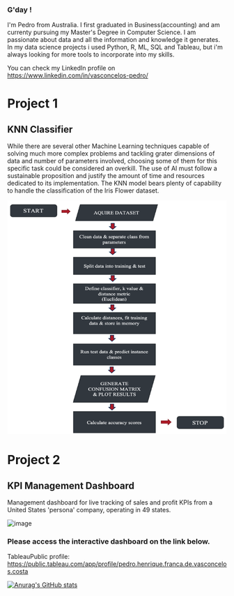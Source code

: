### G'day !

I'm Pedro from Australia. I first graduated in Business(accounting) and am currenty pursuing my Master's Degree in Computer Science. I am passionate about data and all the information and knowledge it generates. In my data science projects i used Python, R, ML, SQL and Tableau, but i'm always looking for more tools to incorporate into my skills.  

You can check my LinkedIn profile on https://www.linkedin.com/in/vasconcelos-pedro/

# Project 1
## KNN Classifier

While there are several other Machine Learning techniques capable of solving much more complex problems and tackling grater dimensions of data and number of parameters involved, choosing some of them for this specific task could be considered an overkill. The use of AI must follow a sustainable proposition and justify the amount of time and resources dedicated to its implementation. The KNN model bears plenty of capability to handle the classification of the Iris Flower dataset.

![image](https://github.com/pedro-vasconcelos-costa/KNN-Classifier/blob/main/img_%20flowchart.png)

# Project 2
## KPI Management Dashboard

Management dashboard for live tracking of sales and profit KPIs from a United States 'persona' company, operating in 49 states.

![image](https://github.com/pedro-vasconcelos-costa/TABLEAU-Management-KPI-dashboard-/blob/main/img_%20KPI%20dashboard.png)

### Please access the interactive dashboard on the link below.
TableauPublic profile: https://public.tableau.com/app/profile/pedro.henrique.franca.de.vasconcelos.costa









[![Anurag's GitHub stats](https://github-readme-stats.vercel.app/api?username=pedro-vasconcelos-costa)](https://github.com/anuraghazra/github-readme-stats)
